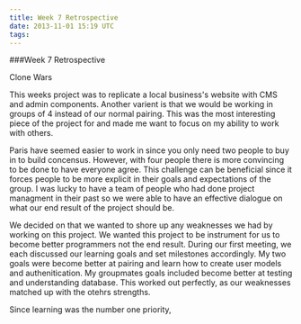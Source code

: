 ```yaml
---
title: Week 7 Retrospective
date: 2013-11-01 15:19 UTC
tags:
---
```


###Week 7 Retrospective

Clone Wars

This weeks project was to replicate a local business's website with CMS and admin components. Another varient is that we would be working in groups of 4 instead of our normal pairing. This was the most interesting piece of the project for and made me want to focus on my ability to work with others.

Paris have seemed easier to work in since you only need two people to buy in to build concensus. However, with four people there is more convincing to be done to have everyone agree. This challenge can be beneficial since it forces people to be more explicit in their goals and expectations of the group. I was lucky to have a team of people who had done project managment in their past so we were able to have an effective dialogue on what our end result of the project should be.

We decided on that we wanted to shore up any weaknesses we had by working on this project. We wanted this project to be instrument for us to become better programmers not the end result. During our first meeting, we each discussed our learning goals and set milestones accordingly. My two goals were become better at pairing and learn how to create user models and authenitication. My groupmates goals included become better at testing and understanding database. This worked out perfectly, as our weaknesses matched up with the otehrs strengths.

Since learning was the number one priority,

